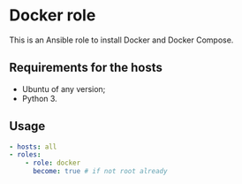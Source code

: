 # Docker role

This is an Ansible role to install Docker and Docker Compose.

## Requirements for the hosts

- Ubuntu of any version;
- Python 3.

## Usage

```yaml
- hosts: all
- roles:
    - role: docker
      become: true # if not root already
```
